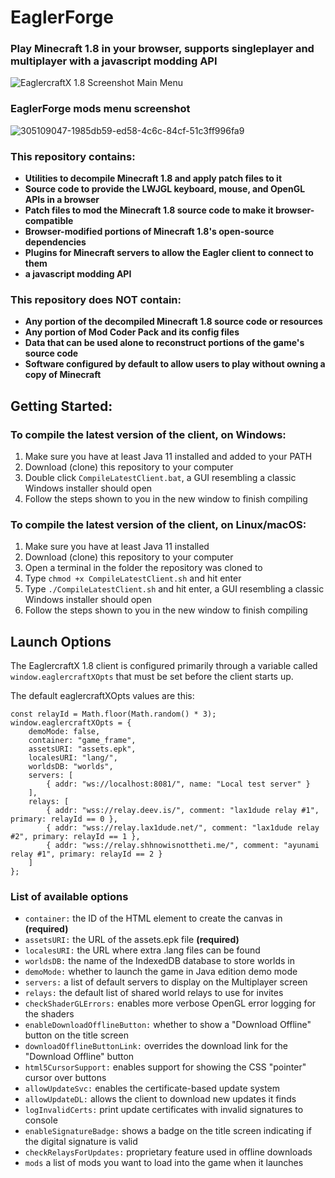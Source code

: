# EaglerForge

### Play Minecraft 1.8 in your browser, supports singleplayer and multiplayer with a javascript modding API

![EaglercraftX 1.8 Screenshot Main Menu](https://github.com/eaglerforge/EaglerForge/assets/95340057/474f88c5-3574-4cd2-9780-3d55f94a13e7)


### EaglerForge mods menu screenshot
![305109047-1985db59-ed58-4c6c-84cf-51c3ff996fa9](https://github.com/eaglerforge/EaglerForge/assets/95340057/72d73c72-a8ad-429b-b00a-c3e5d9ab0739)
 


### This repository contains:

 - **Utilities to decompile Minecraft 1.8 and apply patch files to it**
 - **Source code to provide the LWJGL keyboard, mouse, and OpenGL APIs in a browser**
 - **Patch files to mod the Minecraft 1.8 source code to make it browser-compatible**
 - **Browser-modified portions of Minecraft 1.8's open-source dependencies**
 - **Plugins for Minecraft servers to allow the Eagler client to connect to them**
 - **a javascript modding API**

### This repository does NOT contain:

 - **Any portion of the decompiled Minecraft 1.8 source code or resources**
 - **Any portion of Mod Coder Pack and its config files**
 - **Data that can be used alone to reconstruct portions of the game's source code**
 - **Software configured by default to allow users to play without owning a copy of Minecraft**

## Getting Started:

### To compile the latest version of the client, on Windows:

1. Make sure you have at least Java 11 installed and added to your PATH
2. Download (clone) this repository to your computer
3. Double click `CompileLatestClient.bat`, a GUI resembling a classic Windows installer should open
4. Follow the steps shown to you in the new window to finish compiling

### To compile the latest version of the client, on Linux/macOS:

1. Make sure you have at least Java 11 installed
2. Download (clone) this repository to your computer
3. Open a terminal in the folder the repository was cloned to
4. Type `chmod +x CompileLatestClient.sh` and hit enter
5. Type `./CompileLatestClient.sh` and hit enter, a GUI resembling a classic Windows installer should open
6. Follow the steps shown to you in the new window to finish compiling


## Launch Options

The EaglercraftX 1.8 client is configured primarily through a variable called `window.eaglercraftXOpts` that must be set before the client starts up.

The default eaglercraftXOpts values are this:

    const relayId = Math.floor(Math.random() * 3);
    window.eaglercraftXOpts = {
        demoMode: false,
        container: "game_frame",
        assetsURI: "assets.epk",
        localesURI: "lang/",
        worldsDB: "worlds",
        servers: [
            { addr: "ws://localhost:8081/", name: "Local test server" }
        ],
        relays: [
            { addr: "wss://relay.deev.is/", comment: "lax1dude relay #1", primary: relayId == 0 },
            { addr: "wss://relay.lax1dude.net/", comment: "lax1dude relay #2", primary: relayId == 1 },
            { addr: "wss://relay.shhnowisnottheti.me/", comment: "ayunami relay #1", primary: relayId == 2 }
        ]
    };

### List of available options

- `container:` the ID of the HTML element to create the canvas in **(required)**
- `assetsURI:` the URL of the assets.epk file **(required)**
- `localesURI:` the URL where extra .lang files can be found
- `worldsDB:` the name of the IndexedDB database to store worlds in
- `demoMode:` whether to launch the game in Java edition demo mode
- `servers:` a list of default servers to display on the Multiplayer screen
- `relays:` the default list of shared world relays to use for invites
- `checkShaderGLErrors:` enables more verbose OpenGL error logging for the shaders
- `enableDownloadOfflineButton:` whether to show a "Download Offline" button on the title screen
- `downloadOfflineButtonLink:` overrides the download link for the "Download Offline" button
- `html5CursorSupport:` enables support for showing the CSS "pointer" cursor over buttons
- `allowUpdateSvc:` enables the certificate-based update system
- `allowUpdateDL:` allows the client to download new updates it finds
- `logInvalidCerts:` print update certificates with invalid signatures to console
- `enableSignatureBadge:` shows a badge on the title screen indicating if the digital signature is valid
- `checkRelaysForUpdates:` proprietary feature used in offline downloads
- `mods` a list of mods you want to load into the game when it launches
